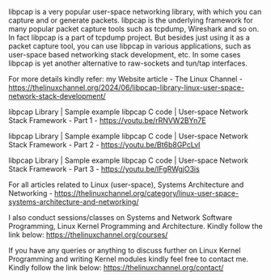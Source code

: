 libpcap is a very popular user-space networking library, with which you can capture and or generate packets. libpcap is the underlying framework for many popular packet capture tools such as tcpdump, Wireshark and so on. In fact libpcap is a part of tcpdump project. But besides just using it as a packet capture tool, you can use libpcap in various applications, such as user-space based networking stack development, etc. In some cases libpcap is yet another alternative to raw-sockets and tun/tap interfaces.

For more details kindly refer: my Website article - The Linux Channel - https://thelinuxchannel.org/2024/06/libpcap-library-linux-user-space-network-stack-development/

libpcap Library | Sample example libpcap C code | User-space Network Stack Framework - Part 1 - https://youtu.be/rRNVW2BYn7E

libpcap Library | Sample example libpcap C code | User-space Network Stack Framework - Part 2 - https://youtu.be/Bt6b8GPcLvI

libpcap Library | Sample example libpcap C code | User-space Network Stack Framework - Part 3 - https://youtu.be/IFgRWgjO3is

For all articles related to Linux (user-space), Systems Architecture and Networking - https://thelinuxchannel.org/category/linux-user-space-systems-architecture-and-networking/

I also conduct sessions/classes on Systems and Network Software Programming, Linux Kernel Programming and Architecture. Kindly follow the link below: https://thelinuxchannel.org/courses/

If you have any queries or anything to discuss further on Linux Kernel Programming and writing Kernel modules kindly feel free to contact me. Kindly follow the link below: https://thelinuxchannel.org/contact/
